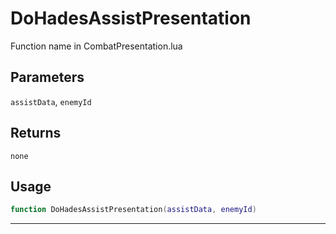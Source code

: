 # DoHadesAssistPresentation
Function name in CombatPresentation.lua
## Parameters
`assistData`, `enemyId`
## Returns
`none`
## Usage
```lua
function DoHadesAssistPresentation(assistData, enemyId)
```
---
